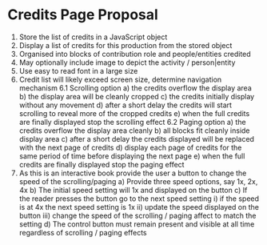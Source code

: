 # Credits Page Proposal

1. Store the list of credits in a JavaScript object
2. Display a list of credits for this production from the stored object
3. Organised into blocks of contribution role and people/entities credited
4. May optionally include image to depict the activity / person|entity
5. Use easy to read font in a large size
6. Credit list will likely exceed screen size, determine navigation mechanism
6.1 Scrolling option
 a) the credits overflow the display area
 b) the display area will be cleanly cropped
 c) the credits initially display without any movement
 d) after a short delay the credits will start scrolling to reveal more of the cropped credits
 e) when the full credits are finally displayed stop the scrolling effect
6.2 Paging option
 a) the credits overflow the display area cleanly
 b) all blocks fit cleanly inside display area
 c) after a short delay the credits displayed will be replaced with the next page of credits
 d) display each page of credits for the same period of time before displaying the next page
 e) when the full credits are finally displayed stop the paging effect
7. As this is an interactive book provide the user a button to change the speed of the scrolling/paging
 a) Provide three speed options, say 1x, 2x, 4x
 b) The initial speed setting will 1x and displayed on the button
 c) If the reader presses the button go to the next speed setting
   i) if the speed is at 4x the next speed setting is 1x
   ii) update the speed displayed on the button
   iii) change the speed of the scrolling / paging affect to match the setting
 d) The control button must remain present and visible at all time regardless of scrolling / paging effects
 
